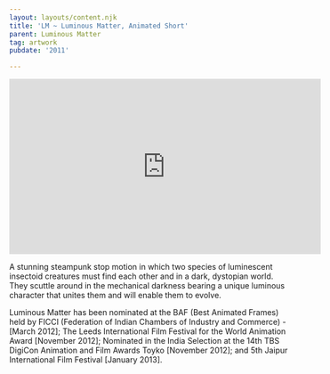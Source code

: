 ```yaml
---
layout: layouts/content.njk
title: 'LM ~ Luminous Matter, Animated Short'
parent: Luminous Matter
tag: artwork
pubdate: '2011'

---
```

<iframe width="560" height="315"
src="https://www.youtube.com/embed/_wintl2SxiU" frameborder="0"
allow="autoplay; encrypted-media" allowfullscreen></iframe>


A stunning steampunk stop motion in which two species of luminescent insectoid
creatures must find each other and in a dark, dystopian world. They scuttle
around in the mechanical darkness bearing a unique luminous character that
unites them and will enable them to evolve.

Luminous Matter has been nominated at the BAF (Best Animated Frames) held by FICCI (Federation of Indian Chambers of Industry and Commerce) - \[March 2012]; The Leeds International Film Festival for the World Animation Award \[November 2012]; Nominated in the India Selection at the 14th TBS DigiCon Animation and Film Awards Toyko \[November 2012]; and 5th Jaipur International Film Festival \[January 2013].
